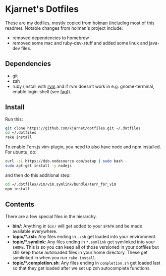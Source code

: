 # Kjarnet's Dotfiles

These are my dotfiles, mostly copied from [holman](https://github.com/holman/dotfiles) (including most of this readme).
Notable changes from holman's project include:

 * removed dependencies to homebrew
 * removed some mac and ruby-dev-stuff and added some linux and java-dev files.

## Dependencies

 * git
 * zsh
 * ruby (install with [rvm](https://rvm.io/rvm/install/)
and if rvm doesn't work in e.g. gnome-terminal, enable login-shell (see [faq](https://rvm.io/support/faq/))).

## Install

Run this:

```sh
git clone https://github.com/kjarnet/dotfiles.git ~/.dotfiles
cd ~/.dotfiles
rake install
```
To enable Tern.js vim-plugin,
you need to also have node and npm installed.
For ubuntu, do:

```sh
curl -sL https://deb.nodesource.com/setup | sudo bash -
sudo apt-get install -y nodejs

```

and then do this additional step:

```sh
cd ~/.dotfiles/vim/vim.symlink/bundle/tern_for_vim
npm install
```

## Contents

There are a few special files in the hierarchy.

- **bin/**: Anything in `bin/` will get added to your `$PATH` and be made
  available everywhere.
- **topic/\*.zsh**: Any files ending in `.zsh` get loaded into your
  environment.
- **topic/\*.symlink**: Any files ending in `*.symlink` get symlinked into
  your `$HOME`. This is so you can keep all of those versioned in your dotfiles
  but still keep those autoloaded files in your home directory. These get
  symlinked in when you run `rake install`.
- **topic/\*.completion.sh**: Any files ending in `completion.sh` get loaded
  last so that they get loaded after we set up zsh autocomplete functions.


